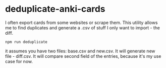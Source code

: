 # deduplicate-anki-cards

I often export cards from some websites or scrape them. This utility allows me to find duplicates and generate a .csv of stuff I only want to import - the diff.

```
npm run deduplicate
```

it assumes you have two files: base.csv and new.csv. It will generate new file - diff.csv.
It will compare second field of the entries, because it's my use case for now.
